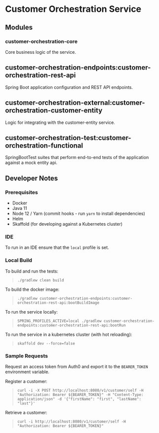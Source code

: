 # Customer Orchestration Service

## Modules

### customer-orchestration-core
Core business logic of the service.

## customer-orchestration-endpoints:customer-orchestration-rest-api
Spring Boot application configuration and REST API endpoints.

## customer-orchestration-external:customer-orchestration-customer-entity
Logic for integrating with the customer-entity service.

## customer-orchestration-test:customer-orchestration-functional
SpringBootTest suites that perform end-to-end tests of the application against a mock entity api.

## Developer Notes

### Prerequisites

 * Docker
 * Java 11
 * Node 12 / Yarn (commit hooks - run `yarn` to install dependencies)
 * Helm
 * Skaffold (for developing against a Kubernetes cluster)

### IDE
To run in an IDE ensure that the `local` profile is set.

### Local Build
To build and run the tests:

> `./gradlew clean build`

To build the docker image:

> `./gradlew customer-orchestration-endpoints:customer-orchestration-rest-api:bootBuildImage`

To run the service locally:

> `SPRING_PROFILES_ACTIVE=local ./gradlew customer-orchestration-endpoints:customer-orchestration-rest-api:bootRun`

To run the service in a kubernetes cluster (with hot reloading):

> `skaffold dev --force=false`

### Sample Requests
Request an access token from Auth0 and export it to the `BEARER_TOKEN` environment variable.

Register a customer:

> `curl -i -X POST http://localhost:8080/v1/customer/self -H "Authorization: Bearer ${BEARER_TOKEN}" -H "Content-Type: application/json" -d '{"firstName": "first", "lastName": "last"}'` 

Retrieve a customer:
 
> `curl -i http://localhost:8080/v1/customer/self -H "Authorization: Bearer ${BEARER_TOKEN}"` 

